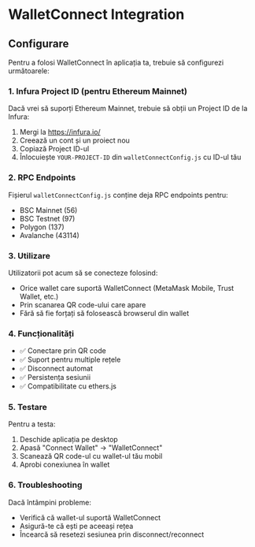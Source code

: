 # WalletConnect Integration

## Configurare

Pentru a folosi WalletConnect în aplicația ta, trebuie să configurezi următoarele:

### 1. Infura Project ID (pentru Ethereum Mainnet)

Dacă vrei să suporți Ethereum Mainnet, trebuie să obții un Project ID de la Infura:

1. Mergi la https://infura.io/
2. Creează un cont și un proiect nou
3. Copiază Project ID-ul
4. Înlocuiește `YOUR-PROJECT-ID` din `walletConnectConfig.js` cu ID-ul tău

### 2. RPC Endpoints

Fișierul `walletConnectConfig.js` conține deja RPC endpoints pentru:
- BSC Mainnet (56)
- BSC Testnet (97) 
- Polygon (137)
- Avalanche (43114)

### 3. Utilizare

Utilizatorii pot acum să se conecteze folosind:
- Orice wallet care suportă WalletConnect (MetaMask Mobile, Trust Wallet, etc.)
- Prin scanarea QR code-ului care apare
- Fără să fie forțați să folosească browserul din wallet

### 4. Funcționalități

- ✅ Conectare prin QR code
- ✅ Suport pentru multiple rețele
- ✅ Disconnect automat
- ✅ Persistența sesiunii
- ✅ Compatibilitate cu ethers.js

### 5. Testare

Pentru a testa:
1. Deschide aplicația pe desktop
2. Apasă "Connect Wallet" → "WalletConnect"
3. Scanează QR code-ul cu wallet-ul tău mobil
4. Aprobi conexiunea în wallet

### 6. Troubleshooting

Dacă întâmpini probleme:
- Verifică că wallet-ul suportă WalletConnect
- Asigură-te că ești pe aceeași rețea
- Încearcă să resetezi sesiunea prin disconnect/reconnect 
